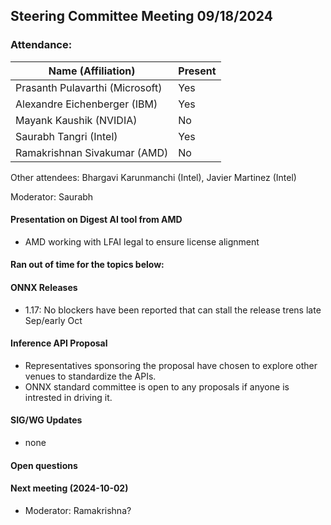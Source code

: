 ## Steering Committee Meeting 09/18/2024

### Attendance:

| Name (Affiliation)              | Present  |
| ------------------------------- | -------- |
| Prasanth Pulavarthi (Microsoft) | Yes |
| Alexandre Eichenberger (IBM)    | Yes |
| Mayank Kaushik (NVIDIA)         | No  |
| Saurabh Tangri (Intel)          | Yes |
| Ramakrishnan Sivakumar (AMD)    | No  |

Other attendees: Bhargavi Karunmanchi (Intel), Javier Martinez (Intel)

Moderator: Saurabh

#### Presentation on Digest AI tool from AMD
  - AMD working with LFAI legal to ensure license alignment

#### Ran out of time for the topics below:

#### ONNX Releases
  - 1.17: No blockers have been reported that can stall the release trens late Sep/early Oct

#### Inference API Proposal
  - Representatives sponsoring the proposal have chosen to explore other venues to standardize the APIs.
  - ONNX standard committee is open to any proposals if anyone is intrested in driving it.  

#### SIG/WG Updates
  - none

#### Open questions
 
#### Next meeting (2024-10-02)
 - Moderator: Ramakrishna?
